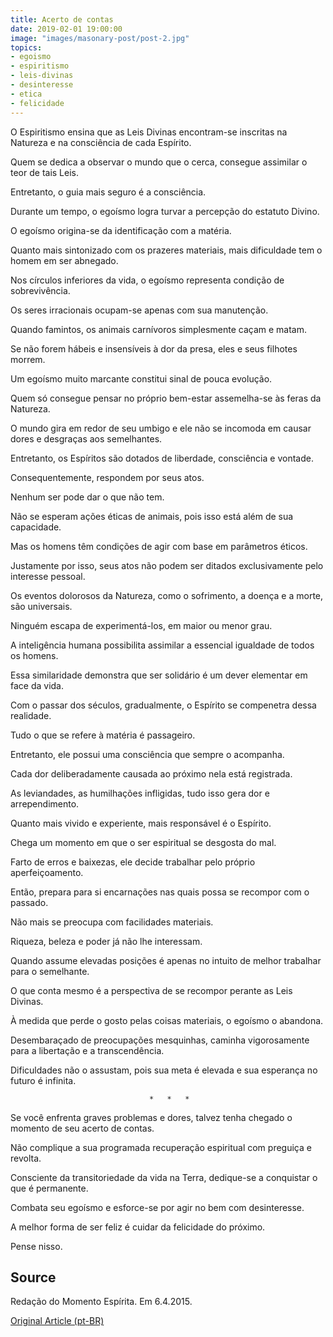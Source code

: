 ```yaml
---
title: Acerto de contas
date: 2019-02-01 19:00:00
image: "images/masonary-post/post-2.jpg"
topics: 
- egoismo
- espiritismo
- leis-divinas
- desinteresse
- etica
- felicidade
---
```


O Espiritismo ensina que as Leis Divinas encontram-se inscritas na Natureza e
na consciência de cada Espírito.

Quem se dedica a observar o mundo que o cerca, consegue assimilar o teor de
tais Leis.

Entretanto, o guia mais seguro é a consciência.

Durante um tempo, o egoísmo logra turvar a percepção do estatuto Divino.

O egoísmo origina-se da identificação com a matéria.

Quanto mais sintonizado com os prazeres materiais, mais dificuldade tem o homem
em ser abnegado.

Nos círculos inferiores da vida, o egoísmo representa condição de
sobrevivência.

Os seres irracionais ocupam-se apenas com sua manutenção.

Quando famintos, os animais carnívoros simplesmente caçam e matam.

Se não forem hábeis e insensíveis à dor da presa, eles e seus filhotes morrem.

Um egoísmo muito marcante constitui sinal de pouca evolução.

Quem só consegue pensar no próprio bem-estar assemelha-se às feras da Natureza.

O mundo gira em redor de seu umbigo e ele não se incomoda em causar dores e
desgraças aos semelhantes.

Entretanto, os Espíritos são dotados de liberdade, consciência e vontade.

Consequentemente, respondem por seus atos.

Nenhum ser pode dar o que não tem.

Não se esperam ações éticas de animais, pois isso está além de sua capacidade.

Mas os homens têm condições de agir com base em parâmetros éticos.

Justamente por isso, seus atos não podem ser ditados exclusivamente pelo
interesse pessoal.

Os eventos dolorosos da Natureza, como o sofrimento, a doença e a morte, são
universais.

Ninguém escapa de experimentá-los, em maior ou menor grau.

A inteligência humana possibilita assimilar a essencial igualdade de todos os
homens.

Essa similaridade demonstra que ser solidário é um dever elementar em face da
vida.

Com o passar dos séculos, gradualmente, o Espírito se compenetra dessa
realidade.

Tudo o que se refere à matéria é passageiro.

Entretanto, ele possui uma consciência que sempre o acompanha.

Cada dor deliberadamente causada ao próximo nela está registrada.

As leviandades, as humilhações infligidas, tudo isso gera dor e arrependimento.

Quanto mais vivido e experiente, mais responsável é o Espírito.

Chega um momento em que o ser espiritual se desgosta do mal.

Farto de erros e baixezas, ele decide trabalhar pelo próprio aperfeiçoamento.

Então, prepara para si encarnações nas quais possa se recompor com o passado.

Não mais se preocupa com facilidades materiais.

Riqueza, beleza e poder já não lhe interessam.

Quando assume elevadas posições é apenas no intuito de melhor trabalhar para o
semelhante.

O que conta mesmo é a perspectiva de se recompor perante as Leis Divinas.

À medida que perde o gosto pelas coisas materiais, o egoísmo o abandona.

Desembaraçado de preocupações mesquinhas, caminha vigorosamente para a
libertação e a transcendência.

Dificuldades não o assustam, pois sua meta é elevada e sua esperança no futuro
é infinita.

                                   *   *   *

Se você enfrenta graves problemas e dores, talvez tenha chegado o momento de
seu acerto de contas.

Não complique a sua programada recuperação espiritual com preguiça e revolta.

Consciente da transitoriedade da vida na Terra, dedique-se a conquistar o que é
permanente.

Combata seu egoísmo e esforce-se por agir no bem com desinteresse.

A melhor forma de ser feliz é cuidar da felicidade do próximo.

Pense nisso.

## Source
Redação do Momento Espírita.
Em 6.4.2015.



[Original Article (pt-BR)](http://www.momento.com.br/pt/ler_texto.php?id=1561)
